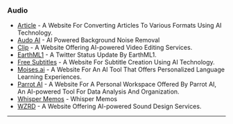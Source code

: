 ### Audio

* [Article](https://article/) - A Website For Converting Articles To Various Formats Using AI Technology.
* [Audo AI](https://audo.ai/) - AI Powered Background Noise Removal
* [Clip](https://www.clip/) - A Website Offering AI-powered Video Editing Services.
* [EarthML1](https://twitter.com/EarthML1/status/1449776224222523397?s=20\&t=oPLA241CLsGzifdwWcFgWQ) - A Twitter Status Update By EarthML1.
* [Free Subtitles](https://freesubtitles.ai/) - A Website For Subtitle Creation Using AI Technology.
* [Moises.ai](https://moises.ai/) - A Website For An AI Tool That Offers Personalized Language Learning Experiences.
* [Parrot AI](https://app.parrot.ai/workspaces/personal?referrer=https%3A%2F%2Fapp.parrot.ai%2Flogout) - A Website For A Personal Workspace Offered By Parrot AI, An AI-powered Tool For Data Analysis And Organization.
* [Whisper Memos](http://whispermemos.com) - Whisper Memos
* [WZRD](https://wzrd.ai/) - A Website Offering AI-powered Sound Design Services.

***